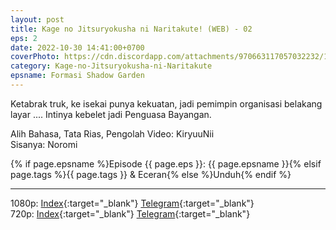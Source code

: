 ```yaml
---
layout: post
title: Kage no Jitsuryokusha ni Naritakute! (WEB) - 02
eps: 2
date: 2022-10-30 14:41:00+0700
coverPhoto: https://cdn.discordapp.com/attachments/970663117057032232/1036176197157138482/mpv-shot0163.jpg
category: Kage-no-Jitsuryokusha-ni-Naritakute
epsname: Formasi Shadow Garden
---
```


Ketabrak truk, ke isekai punya kekuatan, jadi pemimpin organisasi belakang layar .... Intinya kebelet jadi Penguasa Bayangan.

Alih Bahasa, Tata Rias, Pengolah Video: KiryuuNii<br>
Sisanya: Noromi


{% if page.epsname %}Episode {{ page.eps }}: {{ page.epsname }}{% elsif page.tags %}{{ page.tags }} & Eceran{% else %}Unduh{% endif %}

---
1080p: [Index](https://proyek.a-1ddl.workers.dev/0:/Musim%20Gugur%202022/%5BWEB%5D/%5BA-1%5D%20Kage%20no%20Jitsuryokusha%20ni%20Naritakute!%20%5BWEB%5D%5B1080p%20AAC%5D/%5BA-1%5D%20Kage%20no%20Jitsuryokusha%20ni%20Naritakute!%20-%2002%20%5BWEB%5D%5B1080p%20AAC%5D%5B155680A1%5D.mkv){:target="_blank"} [Telegram](https://t.me/a1fansubweeklies/160){:target="_blank"}<br>
720p: [Index](https://proyek.a-1ddl.workers.dev/0:/Musim%20Gugur%202022/%5BWEB%5D/%5BA-1%5D%20Kage%20no%20Jitsuryokusha%20ni%20Naritakute!%20%5BWEB%5D%5B720p%20AAC%5D/%5BA-1%5D%20Kage%20no%20Jitsuryokusha%20ni%20Naritakute!%20-%2002%20%5BWEB%5D%5B720p%20AAC%5D%5B2CF4D0D2%5D.mkv){:target="_blank"} [Telegram](https://t.me/a1fansubweeklies/159){:target="_blank"}
